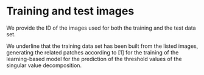 # Training and test images

We provide the ID of the images used for both the training and the test data set.

We underline that the training data set has been built from the listed images, generating the related patches according to [1] for the training of the learning-based model for the prediction of the 
threshold values of the singular value decomposition.
